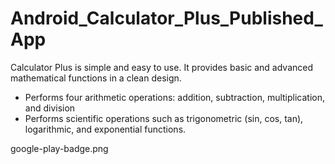 # Android_Calculator_Plus_Published_App
Calculator Plus is simple and easy to use. It provides basic and advanced mathematical functions in a clean design.
- Performs four arithmetic operations: addition, subtraction, multiplication, and division
- Performs scientific operations such as trigonometric (sin, cos, tan), logarithmic, and exponential functions.

google-play-badge.png
